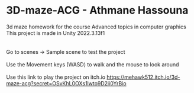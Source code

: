 # 3D-maze-ACG - Athmane Hassouna
3d maze homework for the course Advanced topics in computer graphics <br/>
This project is made in Unity 2022.3.13f1 <br/>
<br/>
<br/>
Go to scenes -> Sample scene to test the project
<br/>
<br/>
Use the Movement keys (WASD) to walk and the mouse to look around
<br/>
<br/>
Use this link to play the project on itch.io <a href="[url](https://mehawk512.itch.io/3d-maze-acg?secret=OSvKhL0OXs1lwto9D2ii0YrBio)https://mehawk512.itch.io/3d-maze-acg?secret=OSvKhL0OXs1lwto9D2ii0YrBio">https://mehawk512.itch.io/3d-maze-acg?secret=OSvKhL0OXs1lwto9D2ii0YrBio</a>
